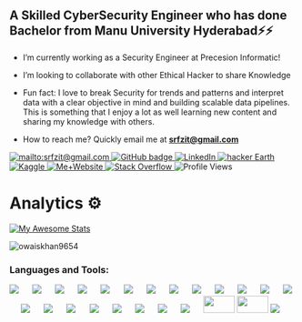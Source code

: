 <h2 align="left">
 <abc>
  <br>
A Skilled CyberSecurity Engineer who has done Bachelor from Manu University Hyderabad⚡⚡ </h3>
 
 - I’m currently working as a Security Engineer at Precesion Informatic!
 
 - I’m looking to collaborate with other Ethical Hacker to share Knowledge
 
 - Fun fact: I love to break Security for trends and patterns and interpret data with a clear objective in mind and building scalable data pipelines. This is something that I enjoy a lot as well learning new content and sharing my knowledge with others. 
 
 - How to reach me? Quickly email me at **srfzit@gmail.com** 
 
 
 
 </abc>
</h2> 

  <a href="mailto:srfzit@gmail.com">
    <img src="https://img.shields.io/badge/Gmail-D14836?style=for-the-badge&logo=gmail&logoColor=white" alt="mailto:srfzit@gmail.com" />
  </a>
  
  <a href="https://github.com/cybersyrufszuf">
    <img src="https://img.shields.io/badge/-Github-000?style=for-the-badge&logo=Github&logoColor=white&link=https://github.com/Owaiskhan9654" alt="GitHub badge" />
  </a>
  
  <a href="https://www.linkedin.com/in/sarfaraz-ahmadm/">
    <img src="https://img.shields.io/badge/-LinkedIn-blue?style=for-the-badge&logo=Linkedin&logoColor=white&link=https://www.linkedin.com/in/in/sarfaraz-ahmadm/" alt="LinkedIn" />
  </a>
  
  <a href="https://www.hackerearth.com/@owaiskhan9654">
<img src="https://img.shields.io/badge/HackerEarth-%232C3454.svg?&style=for-the-badge&logo=HackerEarth&logoColor=Blue/" alt="hacker Earth" /> 
  </a>
  
  <a href="https://www.kaggle.com/owaiskhan9654">
 <img src="https://img.shields.io/badge/Kaggle%20Master-20BEFF?style=for-the-badge&logo=Kaggle&logoColor=white" alt="Kaggle" /> 
  </a>
    <a href="https://owaiskhan9654.github.io/">
 <img src="https://img.shields.io/badge/website-000000?style=for-the-badge&logo=About.me&logoColor=white" alt="Me+Website" /> 
  </a>
  
  <a href="https://stackoverflow.com/users/13648763/owais">
 <img src="https://aleen42.github.io/badges/src/stackoverflow.svg" alt="Stack Overflow" /> 
  </a>
 
 <img src="https://komarev.com/ghpvc/?username=owaiskhan9654&color=18A558&label=Profile+views" alt="Profile Views" /> 

  
</p>

# Analytics ⚙️


 [![My Awesome Stats](https://awesome-github-stats.azurewebsites.net/user-stats/owaiskhan9654?cardType=github&theme=ocean-dark&showIcons=false)](https://owaiskhan9654.github.io/)
 
<p><img align="center" src="https://github-readme-stats.vercel.app/api/top-langs?username=owaiskhan9654&show_icons=true&theme=dark&locale=en&layout=compact" alt="owaiskhan9654" /></p>


</p>
 </p> <h3 align="left">
 
 Languages and Tools:
 
[![](https://img.shields.io/badge/Markdown-494d4c?style=for-the-badge&logo=markdown&logoColor=white)](#) &emsp;
[![](https://img.shields.io/badge/PyTorch-EE4C2C?style=for-the-badge&logo=pytorch&logoColor=white)](#) &emsp;
[![](https://img.shields.io/badge/Git-f02913?style=for-the-badge&logo=git&logoColor=white)](#) &emsp;
[![](https://img.shields.io/badge/Linux-FCC624?style=for-the-badge&logo=linux&logoColor=black)](#) &emsp;
[![](https://img.shields.io/badge/Python-3776AB?style=for-the-badge&logo=python&logoColor=white)](#) &emsp;
[![](https://img.shields.io/badge/NVIDIA-%20GEFORCE%20GTX%201660ti-76B900?style=for-the-badge&logo=nvidia&logoColor=white)](#) &emsp;
[![](https://img.shields.io/badge/Weights_&_Biases-FFBE00?style=for-the-badge&logo=WeightsAndBiases&logoColor=white)](#) &emsp;
[![](https://img.shields.io/badge/Keras-FF0000?style=for-the-badge&logo=keras&logoColor=white)](#) &emsp;
[![](https://img.shields.io/badge/TensorFlow-FF6F00?style=for-the-badge&logo=tensorflow&logoColor=white)](#) &emsp;
[![](https://img.shields.io/badge/PyTorch%20Lightning-792DE4?style=for-the-badge&logo=pytorch-lightning&logoColor=white)](#) &emsp;
[![](https://img.shields.io/badge/Anaconda-44A833?style=for-the-badge&logo=Anaconda&logoColor=white)](#) &emsp;
[![](https://img.shields.io/badge/Spyder-FF0000?style=for-the-badge&logo=Spyder&logoColor=white)](#) &emsp;
[![](https://img.shields.io/badge/Atom-66595C?style=for-the-badge&logo=Atom&logoColor=white)](#) &emsp;
[![](https://img.shields.io/badge/Jupyter-F37626?style=for-the-badge&logo=Jupyter&logoColor=white)](#) &emsp;
[![](https://img.shields.io/badge/Pandas-3e5e78?style=for-the-badge&logo=pandas&logoColor=white)](#) &emsp;
[![](https://img.shields.io/badge/numpy-695170?style=for-the-badge&logo=numpy&logoColor=white)](#) &emsp;
[![](https://img.shields.io/badge/OpenCV-a5eb60?style=for-the-badge&logo=opencv_python&logoColor=white)](#) &emsp;
[![](https://img.shields.io/badge/HTML5-E34F26?style=for-the-badge&logo=html5&logoColor=white)](#) &emsp;
[![](https://img.shields.io/badge/CSS3-1572B6?style=for-the-badge&logo=css3&logoColor=white)](#) &emsp;
[![](https://img.shields.io/badge/Flask-000000?style=for-the-badge&logo=flask&logoColor=white)](#) &emsp;
[![](https://img.shields.io/badge/Heroku-430098?style=for-the-badge&logo=heroku&logoColor=white)](#) &emsp;
<img src="https://user-images.githubusercontent.com/47840160/196059938-8265ccfa-fce7-43b7-9d3f-83fe49810f13.png" height=30 width=55></img>
<img src="https://raw.githubusercontent.com/huggingface/awesome-huggingface/main/logo.svg" height=30 width=55></img>
<img src="https://img.shields.io/badge/Google Colab-F9AB00?style=for-the-badge&logo=Google-Colab&logoColor=white"></img>



